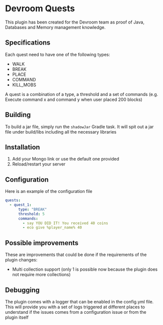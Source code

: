 # Devroom Quests

This plugin has been created for the Devroom team as proof of Java, Databases and Memory management knowledge.

## Specifications

Each quest need to have one of the following types:

- WALK
- BREAK
- PLACE
- COMMAND
- KILL_MOBS

A quest is a combination of a type, a threshold and a set of commands (e.g. Execute command x and command y when user
placed 200 blocks)

## Building

To build a jar file, simply run the `shadowJar` Gradle task. It will spit out a jar file under build/libs including all
the necessary libraries

## Installation

1. Add your Mongo link or use the default one provided
2. Reload/restart your server

## Configuration

Here is an example of the configuration file

```yaml
quests:
  - quest_1:
      type: "BREAK"
      threshold: 5
      commands:
        - say YOU DID IT! You received 40 coins
        - eco give %player_name% 40
```

## Possible improvements

These are improvements that could be done if the requirements of the plugin changes:

- Multi collection support (only 1 is possible now because the plugin does not require more collections)

## Debugging

The plugin comes with a logger that can be enabled in the config.yml file. This will provide you with a set of logs
triggered at different places to understand if the issues comes from a configuration issue or from the plugin itself